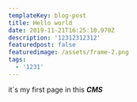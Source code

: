 ```yaml
---
templateKey: blog-post
title: Hello world
date: 2019-11-21T16:25:10.970Z
description: '12312312312'
featuredpost: false
featuredimage: /assets/frame-2.png
tags:
  - '1231'
---
```

it`s my first page in this _**CMS**_
